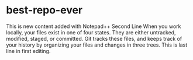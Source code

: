 # best-repo-ever
This is new content added with Notepad++
Second Line 
When you work locally, your files exist in one of four states. 
They are either untracked, modified, staged, or committed. 
Git tracks these files, and keeps track of your history by organizing 
your files and changes in three trees. 
This is last line in first editing. 